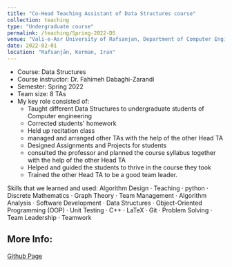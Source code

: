 ```yaml
---
title: "Co-Head Teaching Assistant of Data Structures course"
collection: teaching
type: "Undergraduate course"
permalink: /teaching/Spring-2022-DS
venue: "Vali-e-Asr University of Rafsanjan, Department of Computer Engineering"
date: 2022-02-01
location: "Rafsanjān, Kerman, Iran"
---
```


- Course: Data Structures
- Course instructor: Dr. Fahimeh Dabaghi-Zarandi
- Semester: Spring 2022
- Team size: 8 TAs
- My key role consisted of:
  - Taught different Data Structures to undergraduate students of Computer engineering
  - Corrected students' homework
  - Held up recitation class
  - managed and arranged other TAs with the help of the other Head TA
  - Designed Assignments and Projects for students
  - consulted the professor and planned the course syllabus together with the help of the other Head TA
  - Helped and guided the students to thrive in the course they took
  - Trained the other Head TA to be a good team leader.

Skills that we learned and used: Algorithm Design · Teaching · python · Discrete Mathematics · Graph Theory · Team Management · Algorithm Analysis · Software Development · Data Structures · Object-Oriented Programming (OOP) · Unit Testing · C++ · LaTeX · Git · Problem Solving · Team Leadership · Teamwork

## More Info:
[Github Page](https://github.com/VRU-CE/Data_Structures-4002)
